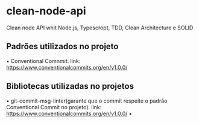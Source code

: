 # clean-node-api
Clean node API whit Node.js, Typescropt, TDD, Clean Architecture e SOLID

## Padrões utilizados no projeto
• Conventional Comnmit. link: https://www.conventionalcommits.org/en/v1.0.0/

## Bibliotecas utilizadas no projetos
• git-commit-msg-linter(garante que o commit respeite o padrão Conventional Commit no projeto). link: https://www.conventionalcommits.org/en/v1.0.0/
• 


